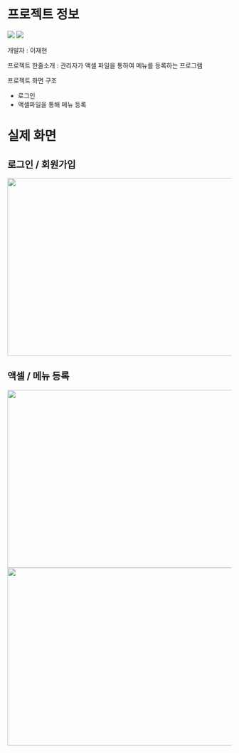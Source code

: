 # 프로젝트 정보

<a><img src="https://img.shields.io/badge/-Flutter-387ADF?style=flat-plastic&logo=Flutter&logoColor=white"/>
<img src="https://img.shields.io/badge/-Github-black?style=flat-plastic&logo=Github&logoColor=white"/></a>

개발자 : 이재현


프로젝트 한줄소개 : 관리자가 액셀 파일을 통하여 메뉴를 등록하는 프로그램


프로젝트 화면 구조
- 로그인
- 액셀파일을 통해 메뉴 등록


# 실제 화면
## 로그인 / 회원가입
<img src="https://github.com/have-a-meal/excel_have_a_meal/assets/77985708/3133aaa5-3d24-470e-b425-7998464e8d77.png"  width="600" height="400"/>

## 액셀 / 메뉴 등록
<img src="https://github.com/have-a-meal/excel_have_a_meal/assets/77985708/194f3c07-6ca8-4d3c-8fc7-d4552065529e.png"  width="600" height="400"/>
<img src="https://github.com/have-a-meal/excel_have_a_meal/assets/77985708/2b4f150e-513d-4412-9ff7-25dccf2f5415.png"  width="600" height="400"/>
